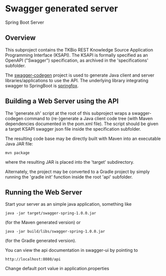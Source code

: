 # Swagger generated server #

Spring Boot Server 

## Overview

This subproject contains the TKBio REST Knowledge Source Application Programming Interface (KSAPI). The KSAPI is formally specified as an OpenAPI ("Swagger") specification, as archived in the 'specifications' subfolder. 

The [swagger-codegen](https://github.com/swagger-api/swagger-codegen) project is used to generate Java client and server libraries/applications to use the API.  The underlying library integrating swagger to SpringBoot is [springfox](https://github.com/springfox/springfox).

## Building a Web Server using the API

The 'generate.sh' script at the root of this subproject wraps a swagger-codegen command to (re-)generate a Java client code tree (with Maven dependencies documented in the pom.xml file). The script should be given a target KSAPI swagger json file inside the specification subfolder.   

The resulting code base may be directly built with Maven into an executable Java JAR file:

	mvn package

where the resulting JAR is placed into the 'target' subdirectory.

Alternately, the project may be converted to a Gradle project by simply running the 'gradle init' function inside the root 'api' subfolder.

## Running the Web Server

Start your server as an simple java application, something like

	java -jar target/swagger-spring-1.0.0.jar 

(for the Maven generated version) or

	java -jar build/libs/swagger-spring-1.0.0.jar 

(for the Gradle generated version).

You can view the api documentation in swagger-ui by pointing to
  
	http://localhost:8080/api

Change default port value in application.properties

